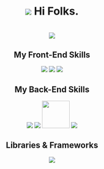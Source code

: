 <h1 align="center"> <img src="https://img.icons8.com/nolan/45/programming.png"/> Hi Folks.</h1>

<h1 align="center"> <img src="https://github-readme-stats.vercel.app/api?username=alexandrebrito21&theme=tokyonight&show_icons=true"/> </h1>


<h2 align="center"> My Front-End Skills</h2>
<p align="center">
  <img src="https://img.icons8.com/color/48/000000/html-5.png"/>  
  <img src="https://img.icons8.com/color/48/000000/css3.png"/>
  <img src="https://img.icons8.com/color/48/000000/javascript.png"/>
</p>

<h2 align="center"> My Back-End Skills</h2>
<p align="center">
  <img src="https://img.icons8.com/color/48/000000/python.png"/>
  <img src="https://img.icons8.com/color/48/000000/ruby-programming-language.png"/>
  <img src="https://download.logo.wine/logo/Ruby_on_Rails/Ruby_on_Rails-Logo.wine.png" width="72px"/>
  <img src="https://img.icons8.com/officel/48/000000/php-logo.png"/>
</p>

<h2 align="center"> Libraries & Frameworks </h2>
<p align="center">
   <img src="https://img.icons8.com/color/48/000000/nodejs.png"/>
</p>         
